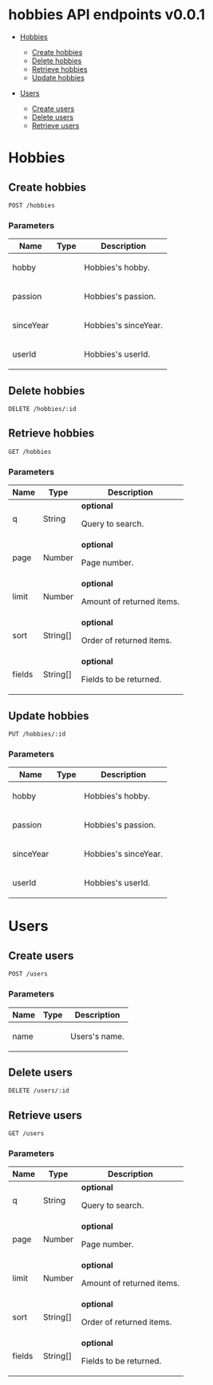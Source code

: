 # hobbies API endpoints v0.0.1



- [Hobbies](#hobbies)
	- [Create hobbies](#create-hobbies)
	- [Delete hobbies](#delete-hobbies)
	- [Retrieve hobbies](#retrieve-hobbies)
	- [Update hobbies](#update-hobbies)
	
- [Users](#users)
	- [Create users](#create-users)
	- [Delete users](#delete-users)
	- [Retrieve users](#retrieve-users)
	


# Hobbies

## Create hobbies



	POST /hobbies


### Parameters

| Name    | Type      | Description                          |
|---------|-----------|--------------------------------------|
| hobby			| 			|  <p>Hobbies's hobby.</p>							|
| passion			| 			|  <p>Hobbies's passion.</p>							|
| sinceYear			| 			|  <p>Hobbies's sinceYear.</p>							|
| userId			| 			|  <p>Hobbies's userId.</p>							|

## Delete hobbies



	DELETE /hobbies/:id


## Retrieve hobbies



	GET /hobbies


### Parameters

| Name    | Type      | Description                          |
|---------|-----------|--------------------------------------|
| q			| String			| **optional** <p>Query to search.</p>							|
| page			| Number			| **optional** <p>Page number.</p>							|
| limit			| Number			| **optional** <p>Amount of returned items.</p>							|
| sort			| String[]			| **optional** <p>Order of returned items.</p>							|
| fields			| String[]			| **optional** <p>Fields to be returned.</p>							|

## Update hobbies



	PUT /hobbies/:id


### Parameters

| Name    | Type      | Description                          |
|---------|-----------|--------------------------------------|
| hobby			| 			|  <p>Hobbies's hobby.</p>							|
| passion			| 			|  <p>Hobbies's passion.</p>							|
| sinceYear			| 			|  <p>Hobbies's sinceYear.</p>							|
| userId			| 			|  <p>Hobbies's userId.</p>							|

# Users

## Create users



	POST /users


### Parameters

| Name    | Type      | Description                          |
|---------|-----------|--------------------------------------|
| name			| 			|  <p>Users's name.</p>							|

## Delete users



	DELETE /users/:id


## Retrieve users



	GET /users


### Parameters

| Name    | Type      | Description                          |
|---------|-----------|--------------------------------------|
| q			| String			| **optional** <p>Query to search.</p>							|
| page			| Number			| **optional** <p>Page number.</p>							|
| limit			| Number			| **optional** <p>Amount of returned items.</p>							|
| sort			| String[]			| **optional** <p>Order of returned items.</p>							|
| fields			| String[]			| **optional** <p>Fields to be returned.</p>							|


